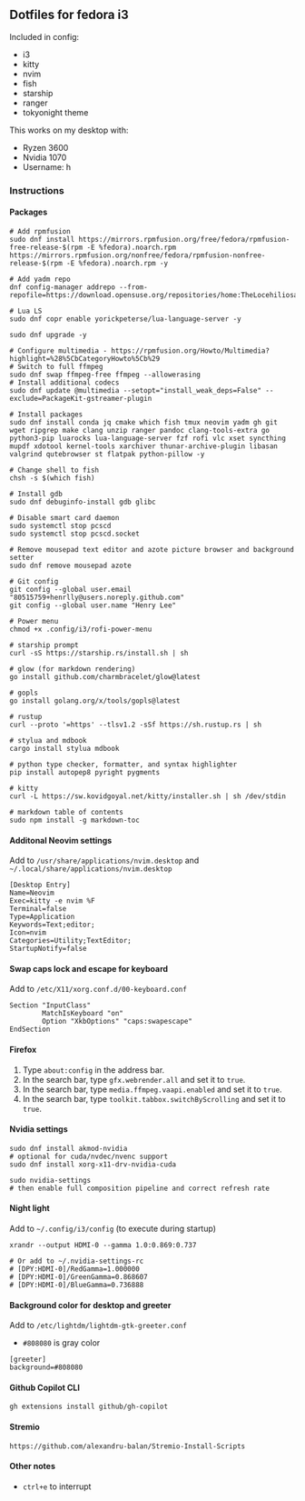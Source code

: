 ## Dotfiles for fedora i3

Included in config:
 - i3
 - kitty
 - nvim
 - fish
 - starship
 - ranger
 - tokyonight theme

This works on my desktop with:
 - Ryzen 3600
 - Nvidia 1070
 - Username: h

### Instructions

#### Packages
```
# Add rpmfusion
sudo dnf install https://mirrors.rpmfusion.org/free/fedora/rpmfusion-free-release-$(rpm -E %fedora).noarch.rpm https://mirrors.rpmfusion.org/nonfree/fedora/rpmfusion-nonfree-release-$(rpm -E %fedora).noarch.rpm -y

# Add yadm repo
dnf config-manager addrepo --from-repofile=https://download.opensuse.org/repositories/home:TheLocehiliosan:yadm/Fedora_40/home:TheLocehiliosan:yadm.repo

# Lua LS
sudo dnf copr enable yorickpeterse/lua-language-server -y

sudo dnf upgrade -y

# Configure multimedia - https://rpmfusion.org/Howto/Multimedia?highlight=%28%5CbCategoryHowto%5Cb%29
# Switch to full ffmpeg
sudo dnf swap ffmpeg-free ffmpeg --allowerasing
# Install additional codecs
sudo dnf update @multimedia --setopt="install_weak_deps=False" --exclude=PackageKit-gstreamer-plugin

# Install packages
sudo dnf install conda jq cmake which fish tmux neovim yadm gh git wget ripgrep make clang unzip ranger pandoc clang-tools-extra go python3-pip luarocks lua-language-server fzf rofi vlc xset syncthing mupdf xdotool kernel-tools xarchiver thunar-archive-plugin libasan valgrind qutebrowser st flatpak python-pillow -y

# Change shell to fish
chsh -s $(which fish)

# Install gdb
sudo dnf debuginfo-install gdb glibc

# Disable smart card daemon
sudo systemctl stop pcscd
sudo systemctl stop pcscd.socket

# Remove mousepad text editor and azote picture browser and background setter
sudo dnf remove mousepad azote

# Git config
git config --global user.email "80515759+henrlly@users.noreply.github.com"
git config --global user.name "Henry Lee"

# Power menu
chmod +x .config/i3/rofi-power-menu

# starship prompt
curl -sS https://starship.rs/install.sh | sh

# glow (for markdown rendering)
go install github.com/charmbracelet/glow@latest

# gopls
go install golang.org/x/tools/gopls@latest

# rustup
curl --proto '=https' --tlsv1.2 -sSf https://sh.rustup.rs | sh

# stylua and mdbook
cargo install stylua mdbook

# python type checker, formatter, and syntax highlighter
pip install autopep8 pyright pygments

# kitty
curl -L https://sw.kovidgoyal.net/kitty/installer.sh | sh /dev/stdin

# markdown table of contents
sudo npm install -g markdown-toc
```

#### Additonal Neovim settings
Add to `/usr/share/applications/nvim.desktop` and `~/.local/share/applications/nvim.desktop`
```
[Desktop Entry]
Name=Neovim
Exec=kitty -e nvim %F
Terminal=false
Type=Application
Keywords=Text;editor;
Icon=nvim
Categories=Utility;TextEditor;
StartupNotify=false
```

#### Swap caps lock and escape for keyboard
Add to `/etc/X11/xorg.conf.d/00-keyboard.conf`
```
Section "InputClass"
        MatchIsKeyboard "on"
        Option "XkbOptions" "caps:swapescape"
EndSection
```

#### Firefox
1. Type `about:config` in the address bar.
2. In the search bar, type `gfx.webrender.all` and set it to `true`.
3. In the search bar, type `media.ffmpeg.vaapi.enabled` and set it to `true`.
4. In the search bar, type `toolkit.tabbox.switchByScrolling` and set it to `true`.


#### Nvidia settings
```
sudo dnf install akmod-nvidia
# optional for cuda/nvdec/nvenc support
sudo dnf install xorg-x11-drv-nvidia-cuda 

sudo nvidia-settings
# then enable full composition pipeline and correct refresh rate
```

#### Night light
Add to  `~/.config/i3/config` (to execute during startup)
```
xrandr --output HDMI-0 --gamma 1.0:0.869:0.737

# Or add to ~/.nvidia-settings-rc
# [DPY:HDMI-0]/RedGamma=1.000000
# [DPY:HDMI-0]/GreenGamma=0.868607
# [DPY:HDMI-0]/BlueGamma=0.736888
```

#### Background color for desktop and greeter
Add to `/etc/lightdm/lightdm-gtk-greeter.conf`
 - `#808080` is gray color
```
[greeter]
background=#808080
```

#### Github Copilot CLI
```
gh extensions install github/gh-copilot
```

#### Stremio
```
https://github.com/alexandru-balan/Stremio-Install-Scripts
```

#### Other notes
 - `ctrl+e` to interrupt
